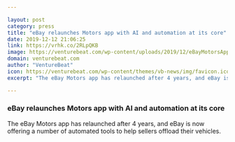 ```yaml
---

layout: post
category: press
title: "eBay relaunches Motors app with AI and automation at its core"
date: 2019-12-12 21:06:25
link: https://vrhk.co/2RLpQKB
image: https://venturebeat.com/wp-content/uploads/2019/12/eBayMotorsApp.jpg?w=1200&strip=all
domain: venturebeat.com
author: "VentureBeat"
icon: https://venturebeat.com/wp-content/themes/vb-news/img/favicon.ico
excerpt: "The eBay Motors app has relaunched after 4 years, and eBay is now offering a number of automated tools to help sellers offload their vehicles."

---
```


### eBay relaunches Motors app with AI and automation at its core

The eBay Motors app has relaunched after 4 years, and eBay is now offering a number of automated tools to help sellers offload their vehicles.